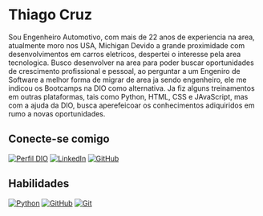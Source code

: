 # Thiago  Cruz

Sou Engenheiro Automotivo, com mais de 22 anos de experiencia na area, atualmente moro nos USA, Michigan
Devido a grande proximidade com desenvolvimentos em carros eletricos, despertei o interesse pela area tecnologica.
Busco desenvolver na area para poder buscar oportunidades de crescimento profissional e pessoal, ao perguntar a um Engeniro de Software a melhor forma de migrar de area ja sendo engenheiro, ele me indicou os Bootcamps na DIO como alternativa.
Ja fiz alguns treinamentos em outras plataformas, tais como Python, HTML, CSS e JAvaScript, mas com a ajuda da DIO, busca aperefeicoar os conhecimentos adiquiridos em rumo a novas oportunidades.

## Conecte-se comigo

[![Perfil DIO](https://img.shields.io/badge/-Meu%20Perfil%20na%20DIO-000?style=for-the-badge)](https://web.dio.me/users/thiago0706/) 
[![LinkedIn](https://img.shields.io/badge/LinkedIn-000?style=for-the-badge&logo=linkedin&logoColor=fff)](https://www.linkedin.com/in/thiagocruz07061982/)
[![GitHub](https://img.shields.io/badge/GitHub-000?style=for-the-badge&logo=github&logoColor=fff)](https://github.com/Tpcruz)

## Habilidades

[![Python](https://img.shields.io/badge/Python-000?style=for-the-badge&logo=python&logoColor=fff)](https://docs.python.org/)
[![GitHub](https://img.shields.io/badge/GitHub-000?style=for-the-badge&logo=github&logoColor=fff)](https://docs.github.com/pt)
[![Git](https://img.shields.io/badge/Git-000?style=for-the-badge&logo=git&logoColor=fff)](https://git-scm.com/doc)